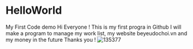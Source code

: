 # HelloWorld
My First Code demo
Hi Everyone ! This is my first progra in Github
I will make a program to manage my work list, my website beyeudochoi.vn and my money in the future
Thanks you !
![135377](https://user-images.githubusercontent.com/12290803/127738073-910c02dd-23e6-4871-ba27-b10c4406969b.jpg)

